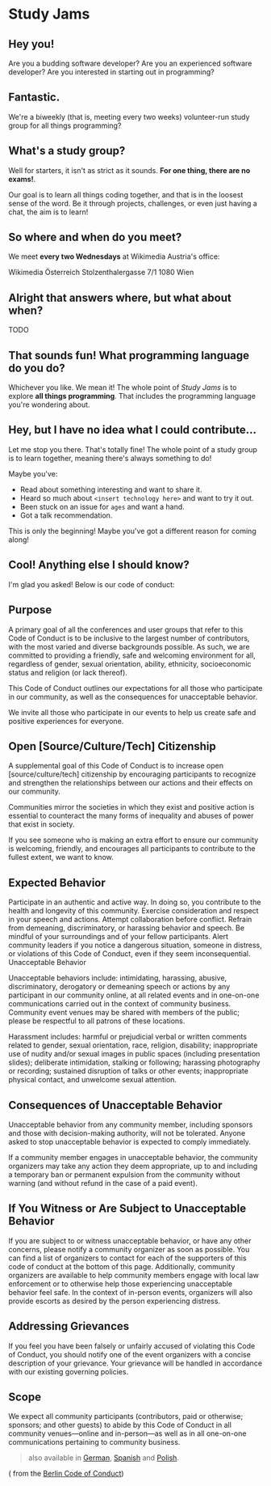# Study Jams

## Hey you!

Are you a budding software developer? Are you an experienced software developer? Are you interested in starting out in programming?

## Fantastic.

We're a biweekly (that is, meeting every two weeks) volunteer-run study group for all things programming?

## What's a study group?

Well for starters, it isn't as strict as it sounds. **For one thing, there are no exams!**.

Our goal is to learn all things coding together, and that is in the loosest sense of the word. Be it through projects, challenges, or even just having a chat, the aim is to learn!

## So where and when do you meet?

We meet **every two Wednesdays** at Wikimedia Austria's office:

Wikimedia Österreich
Stolzenthalergasse 7/1
1080 Wien

## Alright that answers where, but what about when?

TODO

## That sounds fun! What programming language do you do?

Whichever you like. We mean it! The whole point of *Study Jams* is to explore **all things programming**. That includes the programming language you're wondering about.

## Hey, but I have no idea what I could contribute...

Let me stop you there. That's totally fine! The whole point of a study group is to learn together, meaning there's always something to do!

Maybe you've:

- Read about something interesting and want to share it.
- Heard so much about `<insert technology here>` and want to try it out.
- Been stuck on an issue for `ages` and want a hand.
- Got a talk recommendation.

This is only the beginning! Maybe you've got a different reason for coming along!

## Cool! Anything else I should know?

I'm glad you asked! Below is our code of conduct:

## Purpose

A primary goal of all the conferences and user groups that refer to this Code of Conduct is to be inclusive to the largest number of contributors, with the most varied and diverse backgrounds possible. As such, we are committed to providing a friendly, safe and welcoming environment for all, regardless of gender, sexual orientation, ability, ethnicity, socioeconomic status and religion (or lack thereof).

This Code of Conduct outlines our expectations for all those who participate in our community, as well as the consequences for unacceptable behavior.

We invite all those who participate in our events to help us create safe and positive experiences for everyone.

## Open [Source/Culture/Tech] Citizenship

A supplemental goal of this Code of Conduct is to increase open [source/culture/tech] citizenship by encouraging participants to recognize and strengthen the relationships between our actions and their effects on our community.

Communities mirror the societies in which they exist and positive action is essential to counteract the many forms of inequality and abuses of power that exist in society.

If you see someone who is making an extra effort to ensure our community is welcoming, friendly, and encourages all participants to contribute to the fullest extent, we want to know.

## Expected Behavior

Participate in an authentic and active way. In doing so, you contribute to the health and longevity of this community.
Exercise consideration and respect in your speech and actions.
Attempt collaboration before conflict.
Refrain from demeaning, discriminatory, or harassing behavior and speech.
Be mindful of your surroundings and of your fellow participants. Alert community leaders if you notice a dangerous situation, someone in distress, or violations of this Code of Conduct, even if they seem inconsequential.
Unacceptable Behavior

Unacceptable behaviors include: intimidating, harassing, abusive, discriminatory, derogatory or demeaning speech or actions by any participant in our community online, at all related events and in one-on-one communications carried out in the context of community business. Community event venues may be shared with members of the public; please be respectful to all patrons of these locations.

Harassment includes: harmful or prejudicial verbal or written comments related to gender, sexual orientation, race, religion, disability; inappropriate use of nudity and/or sexual images in public spaces (including presentation slides); deliberate intimidation, stalking or following; harassing photography or recording; sustained disruption of talks or other events; inappropriate physical contact, and unwelcome sexual attention.

## Consequences of Unacceptable Behavior

Unacceptable behavior from any community member, including sponsors and those with decision-making authority, will not be tolerated. Anyone asked to stop unacceptable behavior is expected to comply immediately.

If a community member engages in unacceptable behavior, the community organizers may take any action they deem appropriate, up to and including a temporary ban or permanent expulsion from the community without warning (and without refund in the case of a paid event).

## If You Witness or Are Subject to Unacceptable Behavior

If you are subject to or witness unacceptable behavior, or have any other concerns, please notify a community organizer as soon as possible. You can find a list of organizers to contact for each of the supporters of this code of conduct at the bottom of this page. Additionally, community organizers are available to help community members engage with local law enforcement or to otherwise help those experiencing unacceptable behavior feel safe. In the context of in-person events, organizers will also provide escorts as desired by the person experiencing distress.

## Addressing Grievances

If you feel you have been falsely or unfairly accused of violating this Code of Conduct, you should notify one of the event organizers with a concise description of your grievance. Your grievance will be handled in accordance with our existing governing policies.

## Scope

We expect all community participants (contributors, paid or otherwise; sponsors; and other guests) to abide by this Code of Conduct in all community venues—online and in-person—as well as in all one-on-one communications pertaining to community business.

> also available in [German](http://rubyberlin.github.io/code-of-conduct/de/), [Spanish](http://rubyberlin.github.io/code-of-conduct/es/) and [Polish](http://rubyberlin.github.io/code-of-conduct/pl/).

( from the [Berlin Code of Conduct](https://rubyberlin.github.io/code-of-conduct/))
